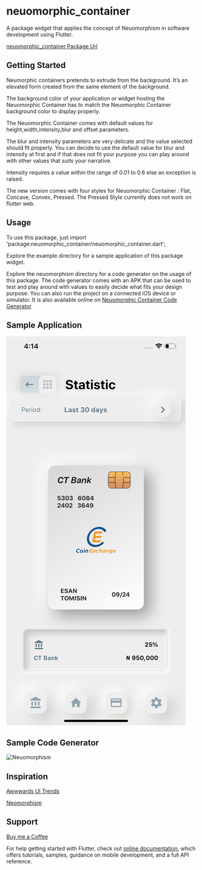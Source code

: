 # neuomorphic_container

A package widget that applies the concept of Neuomorphism in software development using Flutter.

[neuomorphic_container Package Url](https://pub.dev/packages/neuomorphic_container)


## Getting Started
Neumorphic containers pretends to extrude from the background. It’s an elevated form created from the same element of the background. 

The background color of your application or widget hosting the Neuomorphic Container has to match the Neuomorphic Container background color to display properly.

The Neuomorphic Container comes with default values for height,width,intensity,blur and offset parameters. 

The blur and intensity parameters are very delicate and the value selected should fit properly. 
You can decide to use the  default value for blur and intensity at first and if that does not fit your purpose you can play around with other values that suits your narrative.

Intensity requires a value within the range of 0.01 to 0.6 else an exception is raised.

The new version comes with four styles for Neuomorphic Container : Flat, Concave, Convex, Pressed. The Pressed Style currently does not work on flutter web. 

## Usage
To use this package, just import 'package:neuomorphic_container/neuomorphic_container.dart';

Explore the example directory for a sample application of this package widget.

Explore the neuomorphism directory for a code generator on the usage of this package. 
The code generator comes with an APK that can be used to test and play around with values to easily decide what fits your design purpose. You can also run the project on a connected iOS device or simulator.
It is also available online on [Neuomorphic Container Code Generator](https://neuomorphism.firebaseapp.com)

## Sample Application
![ios](example/assets/images/screenshots/ios.png)

## Sample Code Generator
![Neuomorphism](neuomorphism/assets/sc/IMG_7174.GIF)


## Inspiration
[Awwwards UI Trends](https://www.awwwards.com/inspiration/neumorphism-in-user-interfaces)

[Neomorphism](https://neumorphism.io/#55b9f3)

## Support
[Buy me a Coffee](https://www.buymeacoffee.com/urNGRFs)

For help getting started with Flutter, check out
[online documentation](https://flutter.dev/docs), which offers tutorials,
samples, guidance on mobile development, and a full API reference.
